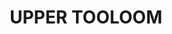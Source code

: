 ---
lastmod: '2025-04-06T06:05:20+00:00'
latitude: -28.56243606
layout: suburb
longitude: 152.3732005
postcode: '2475'
state: NSW
title: UPPER TOOLOOM
url: /nsw/upper-tooloom/
---